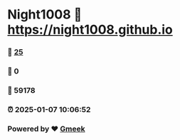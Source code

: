 # Night1008 :link: https://night1008.github.io 
### :page_facing_up: [25](https://night1008.github.io/tag.html) 
### :speech_balloon: 0 
### :hibiscus: 59178 
### :alarm_clock: 2025-01-07 10:06:52 
### Powered by :heart: [Gmeek](https://github.com/Meekdai/Gmeek)
